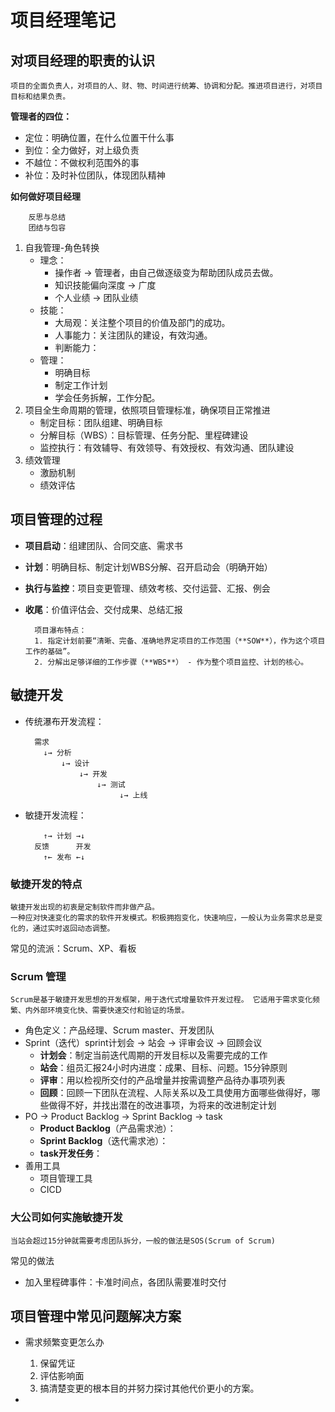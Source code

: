 # 项目经理笔记

## 对项目经理的职责的认识  
    项目的全面负责人，对项目的人、财、物、时间进行统筹、协调和分配。推进项目进行，对项目目标和结果负责。  

**管理者的四位：**  
- 定位：明确位置，在什么位置干什么事
- 到位：全力做好，对上级负责
- 不越位：不做权利范围外的事
- 补位：及时补位团队，体现团队精神

**如何做好项目经理**  
    
        反思与总结
        团结与包容

1. 自我管理-角色转换
    - 理念：
        - 操作者 -> 管理者，由自己做逐级变为帮助团队成员去做。
        - 知识技能偏向深度 -> 广度
        - 个人业绩 -> 团队业绩
    - 技能：
        - 大局观：关注整个项目的价值及部门的成功。
        - 人事能力：关注团队的建设，有效沟通。
        - 判断能力：
    - 管理：
        - 明确目标
        - 制定工作计划
        - 学会任务拆解，工作分配。
2. 项目全生命周期的管理，依照项目管理标准，确保项目正常推进
    -  制定目标：团队组建、明确目标
    -  分解目标（WBS）：目标管理、任务分配、里程碑建设
    -  监控执行：有效辅导、有效领导、有效授权、有效沟通、团队建设
3. 绩效管理
    - 激励机制
    - 绩效评估

    


## 项目管理的过程
- **项目启动**：组建团队、合同交底、需求书
- **计划**：明确目标、制定计划WBS分解、召开启动会（明确开始）
- **执行与监控**：项目变更管理、绩效考核、交付运营、汇报、例会
- **收尾**：价值评估会、交付成果、总结汇报

        项目瀑布特点：
        1. 指定计划前要“清晰、完备、准确地界定项目的工作范围（**SOW**），作为这个项目工作的基础”。 
        2. 分解出足够详细的工作步骤（**WBS**） - 作为整个项目监控、计划的核心。

## 敏捷开发  
- 传统瀑布开发流程：
    
        需求
          ↓→ 分析
              ↓→ 设计
                  ↓→ 开发
                      ↓→ 测试
                           ↓→ 上线

- 敏捷开发流程： 

          ↑→ 计划 →↓    
        反馈      开发  
          ↑← 发布 ←↓
    
### 敏捷开发的特点

    敏捷开发出现的初衷是定制软件而非做产品。
    一种应对快速变化的需求的软件开发模式。积极拥抱变化，快速响应，一般认为业务需求总是变化的，通过实时返回动态调整。

常见的流派：Scrum、XP、看板 

### Scrum 管理 

    Scrum是基于敏捷开发思想的开发框架，用于迭代式增量软件开发过程。 它适用于需求变化频繁、内外部环境变化快、需要快速交付和验证的场景。

- 角色定义：产品经理、Scrum master、开发团队
- Sprint（迭代）sprint计划会 -> 站会 -> 评审会议 -> 回顾会议
    - **计划会**：制定当前迭代周期的开发目标以及需要完成的工作
    - **站会**：组员汇报24小时内进度：成果、目标、问题。15分钟原则
    - **评审**：用以检视所交付的产品增量并按需调整产品待办事项列表
    - **回顾**：回顾一下团队在流程、人际关系以及工具使用方面哪些做得好，哪些做得不好，并找出潜在的改进事项，为将来的改进制定计划
- PO -> Product Backlog -> Sprint Backlog -> task  
    - **Product Backlog**（产品需求池）：
    - **Sprint Backlog**（迭代需求池）：
    - **task开发任务**：
- 善用工具
    - 项目管理工具
    - CICD


### 大公司如何实施敏捷开发

    当站会超过15分钟就需要考虑团队拆分，一般的做法是SOS(Scrum of Scrum)
    
常见的做法  
- 加入里程碑事件：卡准时间点，各团队需要准时交付

## 项目管理中常见问题解决方案  

- 需求频繁变更怎么办  
    1. 保留凭证 
    2. 评估影响面 
    3. 搞清楚变更的根本目的并努力探讨其他代价更小的方案。  

- 


